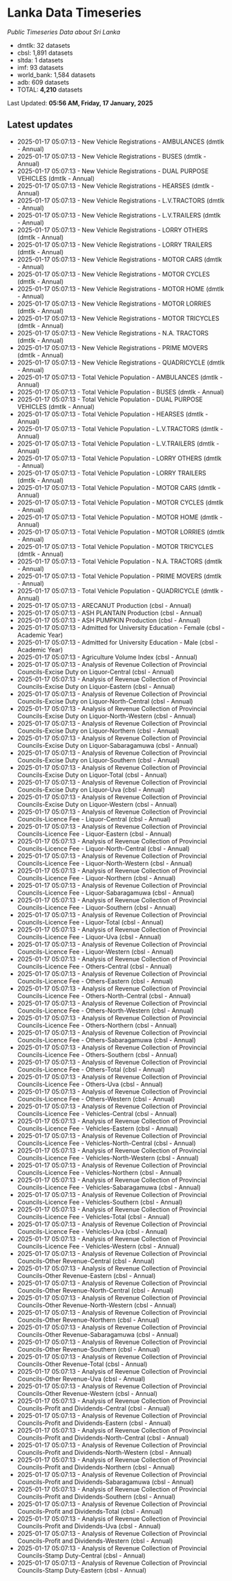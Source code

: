 # Lanka Data Timeseries
*Public Timeseries Data about Sri Lanka*

* dmtlk: 32 datasets
* cbsl: 1,891 datasets
* sltda: 1 datasets
* imf: 93 datasets
* world_bank: 1,584 datasets
* adb: 609 datasets
* TOTAL: **4,210** datasets

Last Updated: **05:56 AM, Friday, 17 January, 2025**

## Latest updates

* 2025-01-17 05:07:13 - New Vehicle Registrations - AMBULANCES (dmtlk - Annual)
* 2025-01-17 05:07:13 - New Vehicle Registrations - BUSES (dmtlk - Annual)
* 2025-01-17 05:07:13 - New Vehicle Registrations - DUAL PURPOSE VEHICLES (dmtlk - Annual)
* 2025-01-17 05:07:13 - New Vehicle Registrations - HEARSES (dmtlk - Annual)
* 2025-01-17 05:07:13 - New Vehicle Registrations - L.V.TRACTORS (dmtlk - Annual)
* 2025-01-17 05:07:13 - New Vehicle Registrations - L.V.TRAILERS (dmtlk - Annual)
* 2025-01-17 05:07:13 - New Vehicle Registrations - LORRY OTHERS (dmtlk - Annual)
* 2025-01-17 05:07:13 - New Vehicle Registrations - LORRY TRAILERS (dmtlk - Annual)
* 2025-01-17 05:07:13 - New Vehicle Registrations - MOTOR CARS (dmtlk - Annual)
* 2025-01-17 05:07:13 - New Vehicle Registrations - MOTOR CYCLES (dmtlk - Annual)
* 2025-01-17 05:07:13 - New Vehicle Registrations - MOTOR HOME (dmtlk - Annual)
* 2025-01-17 05:07:13 - New Vehicle Registrations - MOTOR LORRIES (dmtlk - Annual)
* 2025-01-17 05:07:13 - New Vehicle Registrations - MOTOR TRICYCLES (dmtlk - Annual)
* 2025-01-17 05:07:13 - New Vehicle Registrations - N.A. TRACTORS (dmtlk - Annual)
* 2025-01-17 05:07:13 - New Vehicle Registrations - PRIME MOVERS (dmtlk - Annual)
* 2025-01-17 05:07:13 - New Vehicle Registrations - QUADRICYCLE (dmtlk - Annual)
* 2025-01-17 05:07:13 - Total Vehicle Population - AMBULANCES (dmtlk - Annual)
* 2025-01-17 05:07:13 - Total Vehicle Population - BUSES (dmtlk - Annual)
* 2025-01-17 05:07:13 - Total Vehicle Population - DUAL PURPOSE VEHICLES (dmtlk - Annual)
* 2025-01-17 05:07:13 - Total Vehicle Population - HEARSES (dmtlk - Annual)
* 2025-01-17 05:07:13 - Total Vehicle Population - L.V.TRACTORS (dmtlk - Annual)
* 2025-01-17 05:07:13 - Total Vehicle Population - L.V.TRAILERS (dmtlk - Annual)
* 2025-01-17 05:07:13 - Total Vehicle Population - LORRY OTHERS (dmtlk - Annual)
* 2025-01-17 05:07:13 - Total Vehicle Population - LORRY TRAILERS (dmtlk - Annual)
* 2025-01-17 05:07:13 - Total Vehicle Population - MOTOR CARS (dmtlk - Annual)
* 2025-01-17 05:07:13 - Total Vehicle Population - MOTOR CYCLES (dmtlk - Annual)
* 2025-01-17 05:07:13 - Total Vehicle Population - MOTOR HOME (dmtlk - Annual)
* 2025-01-17 05:07:13 - Total Vehicle Population - MOTOR LORRIES (dmtlk - Annual)
* 2025-01-17 05:07:13 - Total Vehicle Population - MOTOR TRICYCLES (dmtlk - Annual)
* 2025-01-17 05:07:13 - Total Vehicle Population - N.A. TRACTORS (dmtlk - Annual)
* 2025-01-17 05:07:13 - Total Vehicle Population - PRIME MOVERS (dmtlk - Annual)
* 2025-01-17 05:07:13 - Total Vehicle Population - QUADRICYCLE (dmtlk - Annual)
* 2025-01-17 05:07:13 - ARECANUT Production (cbsl - Annual)
* 2025-01-17 05:07:13 - ASH PLANTAIN Production (cbsl - Annual)
* 2025-01-17 05:07:13 - ASH PUMPKIN Production (cbsl - Annual)
* 2025-01-17 05:07:13 - Admitted for University Education - Female (cbsl - Academic Year)
* 2025-01-17 05:07:13 - Admitted for University Education - Male (cbsl - Academic Year)
* 2025-01-17 05:07:13 - Agriculture Volume Index (cbsl - Annual)
* 2025-01-17 05:07:13 - Analysis of Revenue Collection of Provincial Councils-Excise Duty on Liquor-Central (cbsl - Annual)
* 2025-01-17 05:07:13 - Analysis of Revenue Collection of Provincial Councils-Excise Duty on Liquor-Eastern (cbsl - Annual)
* 2025-01-17 05:07:13 - Analysis of Revenue Collection of Provincial Councils-Excise Duty on Liquor-North-Central (cbsl - Annual)
* 2025-01-17 05:07:13 - Analysis of Revenue Collection of Provincial Councils-Excise Duty on Liquor-North-Western (cbsl - Annual)
* 2025-01-17 05:07:13 - Analysis of Revenue Collection of Provincial Councils-Excise Duty on Liquor-Northern (cbsl - Annual)
* 2025-01-17 05:07:13 - Analysis of Revenue Collection of Provincial Councils-Excise Duty on Liquor-Sabaragamuwa (cbsl - Annual)
* 2025-01-17 05:07:13 - Analysis of Revenue Collection of Provincial Councils-Excise Duty on Liquor-Southern (cbsl - Annual)
* 2025-01-17 05:07:13 - Analysis of Revenue Collection of Provincial Councils-Excise Duty on Liquor-Total (cbsl - Annual)
* 2025-01-17 05:07:13 - Analysis of Revenue Collection of Provincial Councils-Excise Duty on Liquor-Uva (cbsl - Annual)
* 2025-01-17 05:07:13 - Analysis of Revenue Collection of Provincial Councils-Excise Duty on Liquor-Western (cbsl - Annual)
* 2025-01-17 05:07:13 - Analysis of Revenue Collection of Provincial Councils-Licence Fee - Liquor-Central (cbsl - Annual)
* 2025-01-17 05:07:13 - Analysis of Revenue Collection of Provincial Councils-Licence Fee - Liquor-Eastern (cbsl - Annual)
* 2025-01-17 05:07:13 - Analysis of Revenue Collection of Provincial Councils-Licence Fee - Liquor-North-Central (cbsl - Annual)
* 2025-01-17 05:07:13 - Analysis of Revenue Collection of Provincial Councils-Licence Fee - Liquor-North-Western (cbsl - Annual)
* 2025-01-17 05:07:13 - Analysis of Revenue Collection of Provincial Councils-Licence Fee - Liquor-Northern (cbsl - Annual)
* 2025-01-17 05:07:13 - Analysis of Revenue Collection of Provincial Councils-Licence Fee - Liquor-Sabaragamuwa (cbsl - Annual)
* 2025-01-17 05:07:13 - Analysis of Revenue Collection of Provincial Councils-Licence Fee - Liquor-Southern (cbsl - Annual)
* 2025-01-17 05:07:13 - Analysis of Revenue Collection of Provincial Councils-Licence Fee - Liquor-Total (cbsl - Annual)
* 2025-01-17 05:07:13 - Analysis of Revenue Collection of Provincial Councils-Licence Fee - Liquor-Uva (cbsl - Annual)
* 2025-01-17 05:07:13 - Analysis of Revenue Collection of Provincial Councils-Licence Fee - Liquor-Western (cbsl - Annual)
* 2025-01-17 05:07:13 - Analysis of Revenue Collection of Provincial Councils-Licence Fee - Others-Central (cbsl - Annual)
* 2025-01-17 05:07:13 - Analysis of Revenue Collection of Provincial Councils-Licence Fee - Others-Eastern (cbsl - Annual)
* 2025-01-17 05:07:13 - Analysis of Revenue Collection of Provincial Councils-Licence Fee - Others-North-Central (cbsl - Annual)
* 2025-01-17 05:07:13 - Analysis of Revenue Collection of Provincial Councils-Licence Fee - Others-North-Western (cbsl - Annual)
* 2025-01-17 05:07:13 - Analysis of Revenue Collection of Provincial Councils-Licence Fee - Others-Northern (cbsl - Annual)
* 2025-01-17 05:07:13 - Analysis of Revenue Collection of Provincial Councils-Licence Fee - Others-Sabaragamuwa (cbsl - Annual)
* 2025-01-17 05:07:13 - Analysis of Revenue Collection of Provincial Councils-Licence Fee - Others-Southern (cbsl - Annual)
* 2025-01-17 05:07:13 - Analysis of Revenue Collection of Provincial Councils-Licence Fee - Others-Total (cbsl - Annual)
* 2025-01-17 05:07:13 - Analysis of Revenue Collection of Provincial Councils-Licence Fee - Others-Uva (cbsl - Annual)
* 2025-01-17 05:07:13 - Analysis of Revenue Collection of Provincial Councils-Licence Fee - Others-Western (cbsl - Annual)
* 2025-01-17 05:07:13 - Analysis of Revenue Collection of Provincial Councils-Licence Fee - Vehicles-Central (cbsl - Annual)
* 2025-01-17 05:07:13 - Analysis of Revenue Collection of Provincial Councils-Licence Fee - Vehicles-Eastern (cbsl - Annual)
* 2025-01-17 05:07:13 - Analysis of Revenue Collection of Provincial Councils-Licence Fee - Vehicles-North-Central (cbsl - Annual)
* 2025-01-17 05:07:13 - Analysis of Revenue Collection of Provincial Councils-Licence Fee - Vehicles-North-Western (cbsl - Annual)
* 2025-01-17 05:07:13 - Analysis of Revenue Collection of Provincial Councils-Licence Fee - Vehicles-Northern (cbsl - Annual)
* 2025-01-17 05:07:13 - Analysis of Revenue Collection of Provincial Councils-Licence Fee - Vehicles-Sabaragamuwa (cbsl - Annual)
* 2025-01-17 05:07:13 - Analysis of Revenue Collection of Provincial Councils-Licence Fee - Vehicles-Southern (cbsl - Annual)
* 2025-01-17 05:07:13 - Analysis of Revenue Collection of Provincial Councils-Licence Fee - Vehicles-Total (cbsl - Annual)
* 2025-01-17 05:07:13 - Analysis of Revenue Collection of Provincial Councils-Licence Fee - Vehicles-Uva (cbsl - Annual)
* 2025-01-17 05:07:13 - Analysis of Revenue Collection of Provincial Councils-Licence Fee - Vehicles-Western (cbsl - Annual)
* 2025-01-17 05:07:13 - Analysis of Revenue Collection of Provincial Councils-Other Revenue-Central (cbsl - Annual)
* 2025-01-17 05:07:13 - Analysis of Revenue Collection of Provincial Councils-Other Revenue-Eastern (cbsl - Annual)
* 2025-01-17 05:07:13 - Analysis of Revenue Collection of Provincial Councils-Other Revenue-North-Central (cbsl - Annual)
* 2025-01-17 05:07:13 - Analysis of Revenue Collection of Provincial Councils-Other Revenue-North-Western (cbsl - Annual)
* 2025-01-17 05:07:13 - Analysis of Revenue Collection of Provincial Councils-Other Revenue-Northern (cbsl - Annual)
* 2025-01-17 05:07:13 - Analysis of Revenue Collection of Provincial Councils-Other Revenue-Sabaragamuwa (cbsl - Annual)
* 2025-01-17 05:07:13 - Analysis of Revenue Collection of Provincial Councils-Other Revenue-Southern (cbsl - Annual)
* 2025-01-17 05:07:13 - Analysis of Revenue Collection of Provincial Councils-Other Revenue-Total (cbsl - Annual)
* 2025-01-17 05:07:13 - Analysis of Revenue Collection of Provincial Councils-Other Revenue-Uva (cbsl - Annual)
* 2025-01-17 05:07:13 - Analysis of Revenue Collection of Provincial Councils-Other Revenue-Western (cbsl - Annual)
* 2025-01-17 05:07:13 - Analysis of Revenue Collection of Provincial Councils-Profit and Dividends-Central (cbsl - Annual)
* 2025-01-17 05:07:13 - Analysis of Revenue Collection of Provincial Councils-Profit and Dividends-Eastern (cbsl - Annual)
* 2025-01-17 05:07:13 - Analysis of Revenue Collection of Provincial Councils-Profit and Dividends-North-Central (cbsl - Annual)
* 2025-01-17 05:07:13 - Analysis of Revenue Collection of Provincial Councils-Profit and Dividends-North-Western (cbsl - Annual)
* 2025-01-17 05:07:13 - Analysis of Revenue Collection of Provincial Councils-Profit and Dividends-Northern (cbsl - Annual)
* 2025-01-17 05:07:13 - Analysis of Revenue Collection of Provincial Councils-Profit and Dividends-Sabaragamuwa (cbsl - Annual)
* 2025-01-17 05:07:13 - Analysis of Revenue Collection of Provincial Councils-Profit and Dividends-Southern (cbsl - Annual)
* 2025-01-17 05:07:13 - Analysis of Revenue Collection of Provincial Councils-Profit and Dividends-Total (cbsl - Annual)
* 2025-01-17 05:07:13 - Analysis of Revenue Collection of Provincial Councils-Profit and Dividends-Uva (cbsl - Annual)
* 2025-01-17 05:07:13 - Analysis of Revenue Collection of Provincial Councils-Profit and Dividends-Western (cbsl - Annual)
* 2025-01-17 05:07:13 - Analysis of Revenue Collection of Provincial Councils-Stamp Duty-Central (cbsl - Annual)
* 2025-01-17 05:07:13 - Analysis of Revenue Collection of Provincial Councils-Stamp Duty-Eastern (cbsl - Annual)